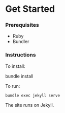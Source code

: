 # Get Started

### Prerequisites

* Ruby
* Bundler


### Instructions

To install:

   bundle install
   
To run:

    bundle exec jekyll serve

The site runs on Jekyll.


